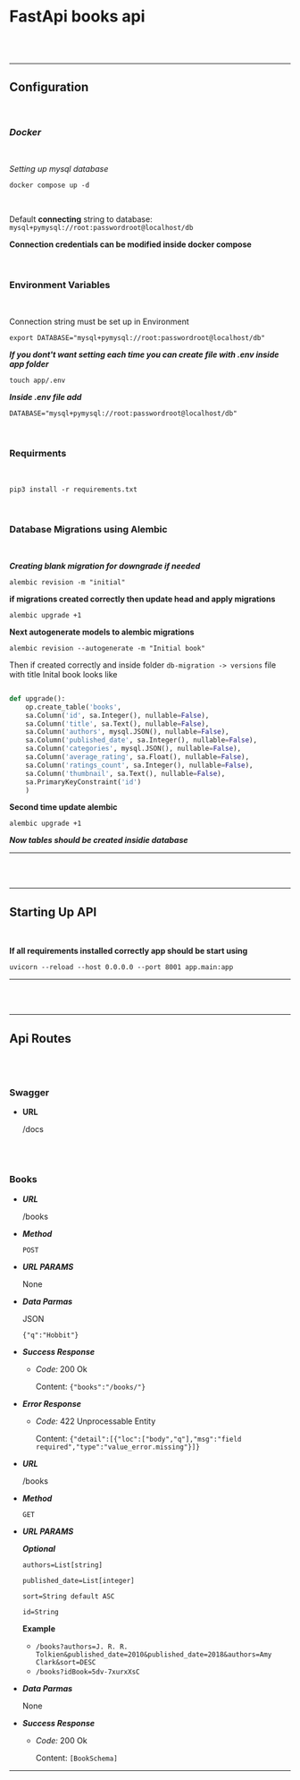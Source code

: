 # FastApi books api
<br/>
<br/>

---
## __Configuration__
<br/>

### ***Docker***
<br/>

*Setting up mysql database*

    docker compose up -d
<br/>

Default **connecting** string to database: `mysql+pymysql://root:passwordroot@localhost/db`


**Connection credentials can be modified inside docker compose**



<br/>

### **Environment Variables**
<br/>

Connection string must be set up in Environment

    export DATABASE="mysql+pymysql://root:passwordroot@localhost/db"

***If you dont't want setting each time you can create file with .env inside app folder***

    touch app/.env


***Inside .env file add***

    DATABASE="mysql+pymysql://root:passwordroot@localhost/db"


<br/>


### **Requirments**
<br/>

    pip3 install -r requirements.txt


<br/>

### **Database Migrations using Alembic**
<br/>

***Creating blank migration for downgrade if needed***

    alembic revision -m "initial"

**if migrations created correctly then update head and apply migrations**

    alembic upgrade +1


**Next autogenerate models to alembic migrations**

    alembic revision --autogenerate -m "Initial book"


Then if created correctly and inside folder `db-migration -> versions` file with title Inital book looks like

```Python

def upgrade():
    op.create_table('books',
    sa.Column('id', sa.Integer(), nullable=False),
    sa.Column('title', sa.Text(), nullable=False),
    sa.Column('authors', mysql.JSON(), nullable=False),
    sa.Column('published_date', sa.Integer(), nullable=False),
    sa.Column('categories', mysql.JSON(), nullable=False),
    sa.Column('average_rating', sa.Float(), nullable=False),
    sa.Column('ratings_count', sa.Integer(), nullable=False),
    sa.Column('thumbnail', sa.Text(), nullable=False),
    sa.PrimaryKeyConstraint('id')
    )

```

**Second time update alembic**

    alembic upgrade +1


***Now tables should be created insidie database***


---





<br/>


<br/>

---
## __Starting Up API__
<br/>

**If all requirements installed correctly app should be start using**

    uvicorn --reload --host 0.0.0.0 --port 8001 app.main:app


---


<br/>

<br/>

---

## __Api Routes__

<br/>

<br/>


### **Swagger**

- **URL**
    
     /docs

<br/>
<br/>

### **Books**


- ***URL***

    /books
- ***Method***
 
    `POST`

- ***URL PARAMS***
  
    None

- ***Data Parmas***
  
    JSON

    `{"q":"Hobbit"}`

- ***Success Response***

    - *Code:* 200 Ok
        
        Content: `{"books":"/books/"}`

- ***Error Response***
  
  - *Code:* 422 Unprocessable Entity
    
    Content: `{"detail":[{"loc":["body","q"],"msg":"field required","type":"value_error.missing"}]}`


- ***URL***

    /books
- ***Method***
 
    `GET`

- ***URL PARAMS***
  
    ***Optional***
    
    `authors=List[string]`

    `published_date=List[integer]`

    `sort=String default ASC`

    `id=String`


    **Example**

    - `/books?authors=J. R. R. Tolkien&published_date=2010&published_date=2018&authors=Amy Clark&sort=DESC`
    - `/books?idBook=5dv-7xurxXsC`
  


- ***Data Parmas***
  
    None

- ***Success Response***

    - *Code:* 200 Ok
        
        Content: `[BookSchema]`


 

---

<br/>

<br/>


